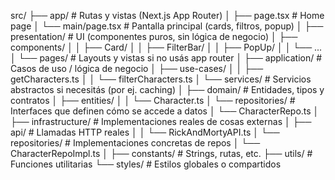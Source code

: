 src/
├── app/                       # Rutas y vistas (Next.js App Router)
│   ├── page.tsx               # Home page
│   └── main/page.tsx          # Pantalla principal (cards, filtros, popup)
│
├── presentation/             # UI (componentes puros, sin lógica de negocio)
│   ├── components/
│   │   ├── Card/
│   │   ├── FilterBar/
│   │   ├── PopUp/
│   │   └── ...
│   └── pages/                # Layouts y vistas si no usás app router
│
├── application/              # Casos de uso / lógica de negocio
│   ├── use-cases/
│   │   ├── getCharacters.ts
│   │   └── filterCharacters.ts
│   └── services/             # Servicios abstractos si necesitás (por ej. caching)
│
├── domain/                   # Entidades, tipos y contratos
│   ├── entities/
│   │   └── Character.ts
│   └── repositories/         # Interfaces que definen cómo se accede a datos
│       └── CharacterRepo.ts
│
├── infrastructure/           # Implementaciones reales de cosas externas
│   ├── api/                  # Llamadas HTTP reales
│   │   └── RickAndMortyAPI.ts
│   └── repositories/         # Implementaciones concretas de repos
│       └── CharacterRepoImpl.ts
│
├── constants/                # Strings, rutas, etc.
├── utils/                    # Funciones utilitarias
└── styles/                   # Estilos globales o compartidos
